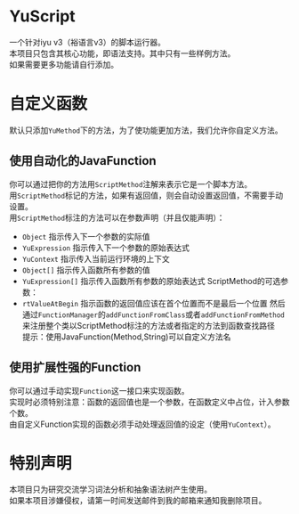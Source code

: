 # YuScript
一个针对iyu v3（裕语言v3）的脚本运行器。   
本项目只包含其核心功能，即语法支持。其中只有一些样例方法。   
如果需要更多功能请自行添加。   
# 自定义函数   
默认只添加`YuMethod`下的方法，为了使功能更加方法，我们允许你自定义方法。   
## 使用自动化的JavaFunction   
你可以通过把你的方法用`ScriptMethod`注解来表示它是一个脚本方法。  
用`ScriptMethod`标记的方法，如果有返回值，则会自动设置返回值，不需要手动设置。    
用`ScriptMethod`标注的方法可以在参数声明（并且仅能声明）：   
* `Object` 指示传入下一个参数的实际值
* `YuExpression` 指示传入下一个参数的原始表达式
* `YuContext` 指示传入当前运行环境的上下文
* `Object[]` 指示传入函数所有参数的值
* `YuExpression[]` 指示传入函数所有参数的原始表达式
ScriptMethod的可选参数：
* `rtValueAtBegin` 指示函数的返回值应该在首个位置而不是最后一个位置
然后通过`FunctionManager`的`addFunctionFromClass`或者`addFunctionFromMethod`来注册整个类以ScriptMethod标注的方法或者指定的方法到函数查找路径   
提示：使用JavaFunction(Method,String)可以自定义方法名      
## 使用扩展性强的Function   
你可以通过手动实现`Function`这一接口来实现函数。    
实现时必须特别注意：函数的返回值也是一个参数，在函数定义中占位，计入参数个数。   
由自定义Function实现的函数必须手动处理返回值的设定（使用`YuContext`）。
# 特别声明
本项目只为研究交流学习词法分析和抽象语法树产生使用。   
如果本项目涉嫌侵权，请第一时间发送邮件到我的邮箱来通知我删除项目。
